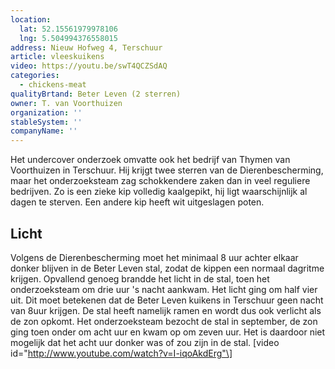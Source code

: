 ```yaml
---
location:
  lat: 52.15561979978106
  lng: 5.504994376558015
address: Nieuw Hofweg 4, Terschuur
article: vleeskuikens
video: https://youtu.be/swT4QCZSdAQ
categories:
  - chickens-meat
qualityBrtand: Beter Leven (2 sterren)
owner: T. van Voorthuizen
organization: ''
stableSystem: ''
companyName: ''
---
```

Het undercover onderzoek omvatte ook het bedrijf van Thymen van Voorthuizen in Terschuur. Hij krijgt twee sterren van de Dierenbescherming, maar het onderzoeksteam zag schokkendere zaken dan in veel reguliere bedrijven. Zo is een zieke kip volledig kaalgepikt, hij ligt waarschijnlijk al dagen te sterven. Een andere kip heeft wit uitgeslagen poten.

## Licht

Volgens de Dierenbescherming moet het minimaal 8 uur achter elkaar donker blijven in de Beter Leven stal, zodat de kippen een normaal dagritme krijgen. Opvallend genoeg brandde het licht in de stal, toen het onderzoeksteam om drie uur 's nacht aankwam. Het licht ging om half vier uit. Dit moet betekenen dat de Beter Leven kuikens in Terschuur geen nacht van 8uur krijgen. De stal heeft namelijk ramen en wordt dus ook verlicht als de zon opkomt. Het onderzoeksteam bezocht de stal in september, de zon ging toen onder om acht uur en kwam op om zeven uur. Het is daardoor niet mogelijk dat het acht uur donker was of zou zijn in de stal. \[video id="http://www.youtube.com/watch?v=I-iqoAkdErg"\]